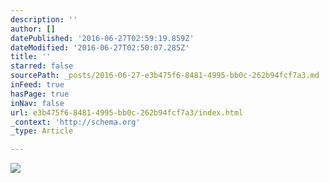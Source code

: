 ```yaml
---
description: ''
author: []
datePublished: '2016-06-27T02:59:19.859Z'
dateModified: '2016-06-27T02:50:07.285Z'
title: ''
starred: false
sourcePath: _posts/2016-06-27-e3b475f6-8481-4995-bb0c-262b94fcf7a3.md
inFeed: true
hasPage: true
inNav: false
url: e3b475f6-8481-4995-bb0c-262b94fcf7a3/index.html
_context: 'http://schema.org'
_type: Article

---
```

![](https://the-grid-user-content.s3-us-west-2.amazonaws.com/762c8010-c3c5-47ab-ad93-1da52b8b234b.png)